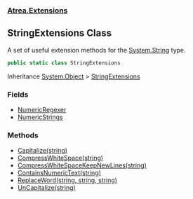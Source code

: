 ### [Atrea.Extensions](./Atrea-Extensions.md 'Atrea.Extensions')
## StringExtensions Class
A set of useful extension methods for the [System.String](https://docs.microsoft.com/en-us/dotnet/api/System.String 'System.String') type.  
```csharp
public static class StringExtensions
```
Inheritance [System.Object](https://docs.microsoft.com/en-us/dotnet/api/System.Object 'System.Object') &gt; [StringExtensions](./Atrea-Extensions-StringExtensions.md 'Atrea.Extensions.StringExtensions')  
### Fields
- [NumericRegexer](./Atrea-Extensions-StringExtensions-NumericRegexer.md 'Atrea.Extensions.StringExtensions.NumericRegexer')
- [NumericStrings](./Atrea-Extensions-StringExtensions-NumericStrings.md 'Atrea.Extensions.StringExtensions.NumericStrings')
### Methods
- [Capitalize(string)](./Atrea-Extensions-StringExtensions-Capitalize(string).md 'Atrea.Extensions.StringExtensions.Capitalize(string)')
- [CompressWhiteSpace(string)](./Atrea-Extensions-StringExtensions-CompressWhiteSpace(string).md 'Atrea.Extensions.StringExtensions.CompressWhiteSpace(string)')
- [CompressWhiteSpaceKeepNewLines(string)](./Atrea-Extensions-StringExtensions-CompressWhiteSpaceKeepNewLines(string).md 'Atrea.Extensions.StringExtensions.CompressWhiteSpaceKeepNewLines(string)')
- [ContainsNumericText(string)](./Atrea-Extensions-StringExtensions-ContainsNumericText(string).md 'Atrea.Extensions.StringExtensions.ContainsNumericText(string)')
- [ReplaceWord(string, string, string)](./Atrea-Extensions-StringExtensions-ReplaceWord(string_string_string).md 'Atrea.Extensions.StringExtensions.ReplaceWord(string, string, string)')
- [UnCapitalize(string)](./Atrea-Extensions-StringExtensions-UnCapitalize(string).md 'Atrea.Extensions.StringExtensions.UnCapitalize(string)')
